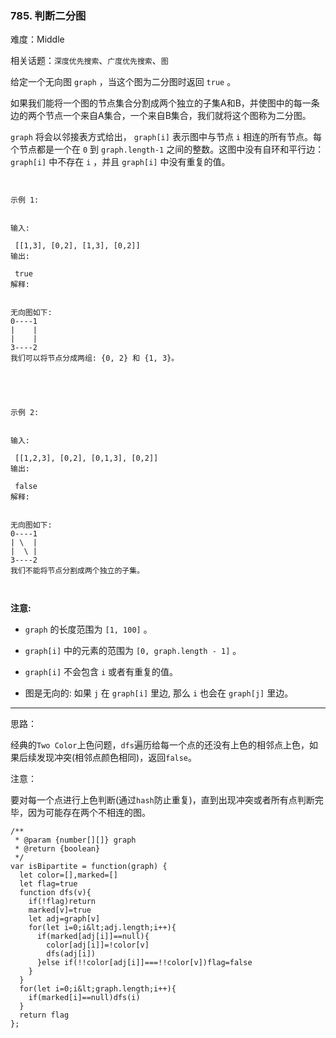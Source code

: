 ### 785. 判断二分图

难度：Middle

相关话题：`深度优先搜索`、`广度优先搜索`、`图`

给定一个无向图 `graph` ，当这个图为二分图时返回 `true` 。



如果我们能将一个图的节点集合分割成两个独立的子集A和B，并使图中的每一条边的两个节点一个来自A集合，一个来自B集合，我们就将这个图称为二分图。



 `graph` 将会以邻接表方式给出， `graph[i]` 表示图中与节点 `i` 相连的所有节点。每个节点都是一个在 `0` 到 `graph.length-1` 之间的整数。这图中没有自环和平行边： `graph[i]` 中不存在 `i` ，并且 `graph[i]` 中没有重复的值。





```


示例 1:


输入:

 [[1,3], [0,2], [1,3], [0,2]]
输出:

 true
解释:

 
无向图如下:
0----1
|    |
|    |
3----2
我们可以将节点分成两组: {0, 2} 和 {1, 3}。



```



```


示例 2:


输入:

 [[1,2,3], [0,2], [0,1,3], [0,2]]
输出:

 false
解释:

 
无向图如下:
0----1
| \  |
|  \ |
3----2
我们不能将节点分割成两个独立的子集。



```

 **注意:** 





*  `graph`  的长度范围为  `[1, 100]` 。

*  `graph[i]`  中的元素的范围为  `[0, graph.length - 1]` 。

*  `graph[i]`  不会包含  `i`  或者有重复的值。

* 图是无向的: 如果 `j`  在  `graph[i]` 里边, 那么  `i`  也会在  `graph[j]` 里边。






-----

思路：

经典的`Two Color`上色问题，`dfs`遍历给每一个点的还没有上色的相邻点上色，如果后续发现冲突(相邻点颜色相同)，返回`false`。

注意：

要对每一个点进行上色判断(通过`hash`防止重复)，直到出现冲突或者所有点判断完毕，因为可能存在两个不相连的图。


```
/**
 * @param {number[][]} graph
 * @return {boolean}
 */
var isBipartite = function(graph) {
  let color=[],marked=[]
  let flag=true
  function dfs(v){
    if(!flag)return
    marked[v]=true
    let adj=graph[v]
    for(let i=0;i&lt;adj.length;i++){
      if(marked[adj[i]]==null){
        color[adj[i]]=!color[v]
        dfs(adj[i])
      }else if(!!color[adj[i]]===!!color[v])flag=false
    }
  }
  for(let i=0;i&lt;graph.length;i++){
    if(marked[i]==null)dfs(i)
  }
  return flag
};



```
